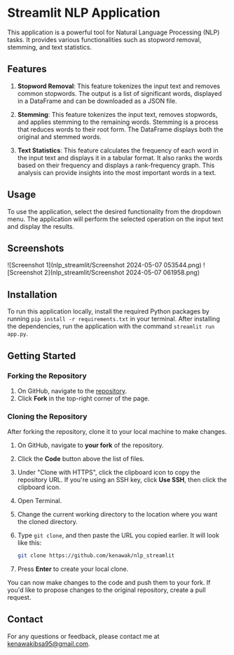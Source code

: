 # Streamlit NLP Application

This application is a powerful tool for Natural Language Processing (NLP) tasks. It provides various functionalities such as stopword removal, stemming, and text statistics.

## Features

1. **Stopword Removal**: This feature tokenizes the input text and removes common stopwords. The output is a list of significant words, displayed in a DataFrame and can be downloaded as a JSON file.

2. **Stemming**: This feature tokenizes the input text, removes stopwords, and applies stemming to the remaining words. Stemming is a process that reduces words to their root form. The DataFrame displays both the original and stemmed words.

3. **Text Statistics**: This feature calculates the frequency of each word in the input text and displays it in a tabular format. It also ranks the words based on their frequency and displays a rank-frequency graph. This analysis can provide insights into the most important words in a text.

## Usage

To use the application, select the desired functionality from the dropdown menu. The application will perform the selected operation on the input text and display the results.

## Screenshots

![Screenshot 1](nlp_streamlit/Screenshot 2024-05-07 053544.png)
![Screenshot 2](nlp_streamlit/Screenshot 2024-05-07 061958.png)

## Installation

To run this application locally, install the required Python packages by running `pip install -r requirements.txt` in your terminal. After installing the dependencies, run the application with the command `streamlit run app.py`.

## Getting Started

### Forking the Repository

1. On GitHub, navigate to the [repository](https://github.com/kenawak/nlp_streamlit).
2. Click **Fork** in the top-right corner of the page.

### Cloning the Repository

After forking the repository, clone it to your local machine to make changes.

1. On GitHub, navigate to **your fork** of the repository.
2. Click the **Code** button above the list of files.
3. Under "Clone with HTTPS", click the clipboard icon to copy the repository URL. If you're using an SSH key, click **Use SSH**, then click the clipboard icon.
4. Open Terminal.
5. Change the current working directory to the location where you want the cloned directory.
6. Type `git clone`, and then paste the URL you copied earlier. It will look like this:

    ```bash
    git clone https://github.com/kenawak/nlp_streamlit
    ```

7. Press **Enter** to create your local clone.

You can now make changes to the code and push them to your fork. If you'd like to propose changes to the original repository, create a pull request.

## Contact

For any questions or feedback, please contact me at [kenawakibsa95@gmail.com](mailto:kenawakibsa95@gmail.com).
